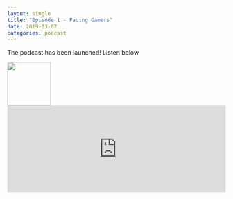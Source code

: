 ```yaml
---
layout: single
title: "Episode 1 - Fading Gamers"
date: 2019-03-07
categories: podcast
---
```


The podcast has been launched! Listen below

<a href="https://open.spotify.com/show/5u6qyzeOUh3gIfsuNpjJTj">
<img src=“/.images/Spotify.png” style="width:100px;height:100px;border:0;">
</a>

<iframe width="100%" height="200" src="https://player.whooshkaa.com/player/episode/id/341112?visual=true&sharing=true" frameborder="0" style="width: 100%; height: 200px"></iframe>

 


<!--stackedit_data:
eyJoaXN0b3J5IjpbMTYyNzk4MjA0LC0zNjQwMjU4NDQsMTQ5MT
QwNjg5MiwxMTMwMjE4MTE2LC0yMDg4NzQ2NjEyXX0=
-->